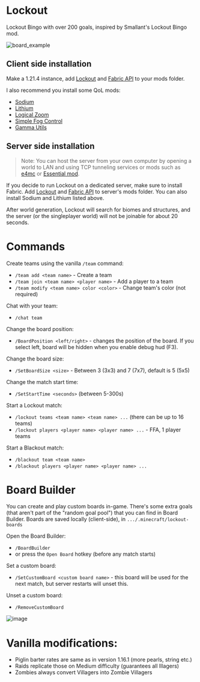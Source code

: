 # Lockout
Lockout Bingo with over 200 goals, inspired by Smallant's Lockout Bingo mod.

![board_example](https://github.com/user-attachments/assets/0f16659d-9c85-46e2-8821-02e4c6f8710b)

## Client side installation
Make a 1.21.4 instance, add [Lockout](https://github.com/marin774/lockout-fabric/releases) and [Fabric API](https://www.curseforge.com/minecraft/mc-mods/fabric-api) to your mods folder.

I also recommend you install some QoL mods:
- [Sodium](https://modrinth.com/mod/sodium/versions)
- [Lithium](https://modrinth.com/mod/lithium/versions)
- [Logical Zoom](https://www.curseforge.com/minecraft/mc-mods/logical-zoom/files)
- [Simple Fog Control](https://modrinth.com/mod/simplefog/versions)
- [Gamma Utils](https://modrinth.com/mod/gamma-utils/versions)

## Server side installation
> Note: You can host the server from your own computer by opening a world to LAN and using TCP tunneling services or mods such as [e4mc](https://modrinth.com/mod/e4mc) or [Essential mod](https://modrinth.com/mod/essential).

If you decide to run Lockout on a dedicated server, make sure to install Fabric.
Add [Lockout](https://github.com/marin774/lockout-fabric/releases) and [Fabric API](https://www.curseforge.com/minecraft/mc-mods/fabric-api) to server's mods folder.
You can also install Sodium and Lithium listed above.

After world generation, Lockout will search for biomes and structures, and the server (or the singleplayer world) will not be joinable for about 20 seconds.

# Commands
Create teams using the vanilla `/team` command:
- `/team add <team name>` - Create a team
- `/team join <team name> <player name>` - Add a player to a team
- `/team modify <team name> color <color>` - Change team's color (not required)

Chat with your team:
- `/chat team`

Change the board position:
- `/BoardPosition <left/right>` - changes the position of the board. If you select left, board will be hidden when you enable debug hud (F3).

Change the board size:
- `/SetBoardSize <size>` - Between 3 (3x3) and 7 (7x7), default is 5 (5x5)

Change the match start time:
- `/SetStartTime <seconds>` (between 5-300s)

Start a Lockout match:
- `/lockout teams <team name> <team name> ...` (there can be up to 16 teams)
- `/lockout players <player name> <player name> ...` - FFA, 1 player teams

Start a Blackout match:
- `/blackout team <team name>`
- `/blackout players <player name> <player name> ...`

# Board Builder

You can create and play custom boards in-game.
There's some extra goals (that aren't part of the "random goal pool") that you can find in Board Builder.
Boards are saved locally (client-side), in `.../.minecraft/lockout-boards`

Open the Board Builder:
- `/BoardBuilder`
- or press the `Open Board` hotkey (before any match starts)

Set a custom board:
- `/SetCustomBoard <custom board name>` - this board will be used for the next match, but server restarts will unset this.

Unset a custom board:
- `/RemoveCustomBoard`

![image](https://github.com/user-attachments/assets/db80832e-41a2-4ea1-a7ac-0754b3c93b5a)

# Vanilla modifications:
- Piglin barter rates are same as in version 1.16.1 (more pearls, string etc.)
- Raids replicate those on Medium difficulty (guarantees all Illagers)
- Zombies always convert Villagers into Zombie Villagers

